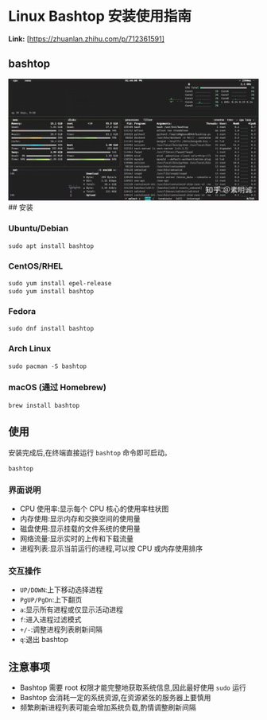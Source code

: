 # Linux Bashtop 安装使用指南



 **Link:** [https://zhuanlan.zhihu.com/p/712361591]

## bashtop  
![265fcc37dc81fb5e8db6aa6d1bb78f21](../image/265fcc37dc81fb5e8db6aa6d1bb78f21.jpg)## 安装  
### Ubuntu/Debian  
```
sudo apt install bashtop
```
### CentOS/RHEL  
```
sudo yum install epel-release
sudo yum install bashtop 
```
### Fedora  
```
sudo dnf install bashtop
```
### Arch Linux  
```
sudo pacman -S bashtop
```
### macOS (通过 Homebrew)  
```
brew install bashtop
```
## 使用  

安装完成后,在终端直接运行 `bashtop` 命令即可启动。

```
bashtop
```
### 界面说明  

* CPU 使用率:显示每个 CPU 核心的使用率柱状图
* 内存使用:显示内存和交换空间的使用量
* 磁盘使用:显示挂载的文件系统的使用量
* 网络流量:显示实时的上传和下载流量
* 进程列表:显示当前运行的进程,可以按 CPU 或内存使用排序

### 交互操作  

* `UP/DOWN`:上下移动选择进程
* `PgUP/PgDn`:上下翻页
* `a`:显示所有进程或仅显示活动进程
* `f`:进入进程过滤模式
* `+/-`:调整进程列表刷新间隔
* `q`:退出 bashtop

## 注意事项  

* Bashtop 需要 root 权限才能完整地获取系统信息,因此最好使用 `sudo` 运行
* Bashtop 会消耗一定的系统资源,在资源紧张的服务器上要慎用
* 频繁刷新进程列表可能会增加系统负载,酌情调整刷新间隔
